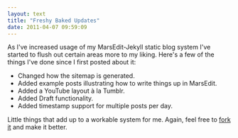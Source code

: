 ```yaml
---
layout: text
title: "Freshy Baked Updates"
date: 2011-04-07 09:59:09
---
```


As I've increased usage of my MarsEdit-Jekyll static blog system I've started to flush out certain areas more to my liking. Here's a few of the things I've done since I first posted about it:

* Changed how the sitemap is generated.
* Added example posts illustrating how to write things up in MarsEdit.
* Added a YouTube layout à la Tumblr.
* Added Draft functionality.
* Added timestamp support for multiple posts per day.

Little things that add up to a workable system for me. Again, feel free to [fork it](http://github.com/DarthNerdus/darthnerdus.github.com) and make it better.